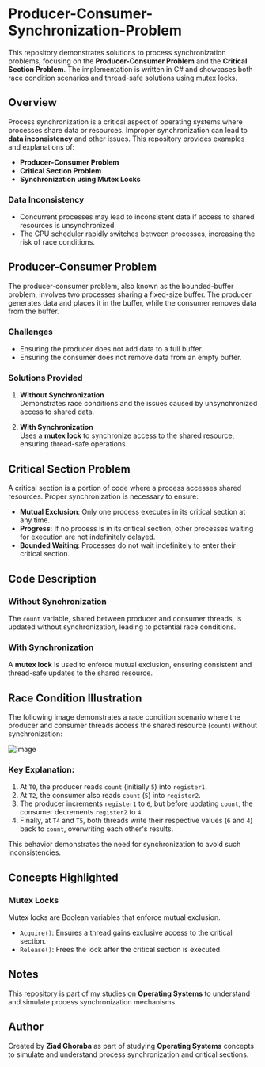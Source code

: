 # Producer-Consumer-Synchronization-Problem

This repository demonstrates solutions to process synchronization problems, focusing on the **Producer-Consumer Problem** and the **Critical Section Problem**. The implementation is written in C# and showcases both race condition scenarios and thread-safe solutions using mutex locks.

## Overview

Process synchronization is a critical aspect of operating systems where processes share data or resources. Improper synchronization can lead to **data inconsistency** and other issues. This repository provides examples and explanations of:

- **Producer-Consumer Problem**
- **Critical Section Problem**
- **Synchronization using Mutex Locks**

### Data Inconsistency
- Concurrent processes may lead to inconsistent data if access to shared resources is unsynchronized.
- The CPU scheduler rapidly switches between processes, increasing the risk of race conditions.

## Producer-Consumer Problem

The producer-consumer problem, also known as the bounded-buffer problem, involves two processes sharing a fixed-size buffer. The producer generates data and places it in the buffer, while the consumer removes data from the buffer.

### Challenges
- Ensuring the producer does not add data to a full buffer.
- Ensuring the consumer does not remove data from an empty buffer.

### Solutions Provided
1. **Without Synchronization**  
   Demonstrates race conditions and the issues caused by unsynchronized access to shared data.

2. **With Synchronization**  
   Uses a **mutex lock** to synchronize access to the shared resource, ensuring thread-safe operations.

## Critical Section Problem

A critical section is a portion of code where a process accesses shared resources. Proper synchronization is necessary to ensure:

- **Mutual Exclusion**: Only one process executes in its critical section at any time.
- **Progress**: If no process is in its critical section, other processes waiting for execution are not indefinitely delayed.
- **Bounded Waiting**: Processes do not wait indefinitely to enter their critical section.

## Code Description

### Without Synchronization
The `count` variable, shared between producer and consumer threads, is updated without synchronization, leading to potential race conditions.

### With Synchronization
A **mutex lock** is used to enforce mutual exclusion, ensuring consistent and thread-safe updates to the shared resource.

## Race Condition Illustration  

The following image demonstrates a race condition scenario where the producer and consumer threads access the shared resource (`count`) without synchronization:  

![image](https://github.com/user-attachments/assets/0da87eed-60d0-439b-8ad6-fe50c9c70276)


### Key Explanation:  
1. At `T0`, the producer reads `count` (initially `5`) into `register1`.
2. At `T2`, the consumer also reads `count` (`5`) into `register2`.
3. The producer increments `register1` to `6`, but before updating `count`, the consumer decrements `register2` to `4`.
4. Finally, at `T4` and `T5`, both threads write their respective values (`6` and `4`) back to `count`, overwriting each other's results.

This behavior demonstrates the need for synchronization to avoid such inconsistencies.

## Concepts Highlighted  

### Mutex Locks  
Mutex locks are Boolean variables that enforce mutual exclusion.  
- `Acquire()`: Ensures a thread gains exclusive access to the critical section.  
- `Release()`: Frees the lock after the critical section is executed.  

## Notes  
This repository is part of my studies on **Operating Systems** to understand and simulate process synchronization mechanisms.  

## Author  
Created by **Ziad Ghoraba** as part of studying **Operating Systems** concepts to simulate and understand process synchronization and critical sections.  
